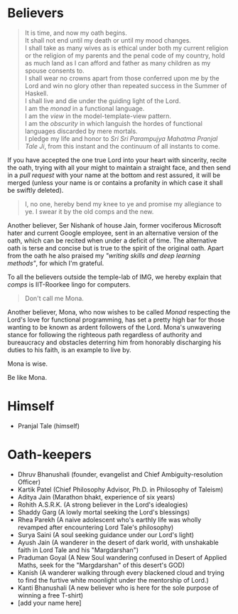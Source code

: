 # Believers

> It is time, and now my oath begins.<br>
It shall not end until my death or until my mood changes.<br>
I shall take as many wives as is ethical under both my current religion or the religion of my parents and the penal code of my country, hold as much land as I can afford and father as many children as my spouse consents to.<br>
I shall wear no crowns apart from those conferred upon me by the Lord and win no glory other than repeated success in the Summer of Haskell.<br>
I shall live and die under the guiding light of the Lord.<br>
I am the _monad_ in a functional language.<br>
I am the _view_ in the model-template-view pattern.<br>
I am the _obscurity_ in which languish the hordes of functional languages discarded by mere mortals.<br>
I pledge my life and honor to _Sri Sri Parampujya Mahatma Pranjal Tale Ji_, from this instant and the continuum of all instants to come.

If you have accepted the one true Lord into your heart with sincerity, recite the oath, trying with all your might to maintain a straight face, and then send in a _pull request_ with your name at the bottom and rest assured, it will be merged (unless your name is or contains a profanity in which case it shall be swiftly deleted).

> I, no one, hereby bend my knee to ye and promise my allegiance to ye. I swear it by the old comps and the new.

Another believer, Ser Nishank of house Jain, former vociferous Microsoft hater and current Google employee, sent in an alternative version of the oath, which can be recited when under a deficit of time. The alternative oath is terse and concise but is true to the spirit of the original oath. Apart from the oath he also praised my _"writing skills and deep learning methods"_, for which I'm grateful.

To all the believers outside the temple-lab of IMG, we hereby explain that _comps_ is IIT-Roorkee lingo for computers.

> Don't call me Mona.

Another believer, Mona, who now wishes to be called _Monad_ respecting the Lord's love for functional programming, has set a pretty high bar for those wanting to be known as ardent followers of the Lord. Mona's unwavering stance for following the righteous path regardless of authority and bureaucracy and obstacles deterring him from honorably discharging his duties to his faith, is an example to live by.

Mona is wise.

Be like Mona.

# Himself

- Pranjal Tale (himself)

# Oath-keepers

- Dhruv Bhanushali (founder, evangelist and Chief Ambiguity-resolution Officer)
- Kartik Patel (Chief Philosophy Advisor, Ph.D. in Philosophy of Taleism)
- Aditya Jain (Marathon bhakt, experience of six years)
- Rohith A.S.R.K. (A strong believer in the Lord's idealogies)
- Shaddy Garg (A lowly mortal seeking the Lord's blessings)
- Rhea Parekh (A naive adolescent who's earthly life was wholly revamped after encountering Lord Tale's philosophy) 
- Surya Saini (A soul seeking guidance under our Lord's light)
- Ayush Jain (A wanderer in the desert of dark world, with unshakable faith in Lord Tale and his "Margdarshan")
- Praduman Goyal (A New Soul wandering confused in Desert of Applied Maths, seek for the "Margdarshan" of this desert's GOD)
- Kanish (A wanderer walking through every blackened cloud and trying to find the furtive white moonlight under the mentorship of Lord.)
- Kanti Bhanushali (A new believer who is here for the sole purpose of winning a free T-shirt)
- [add your name here]
